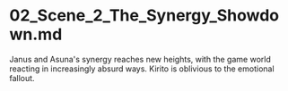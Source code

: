 # 02_Scene_2_The_Synergy_Showdown.md
Janus and Asuna's synergy reaches new heights, with the game world reacting in increasingly absurd ways. Kirito is oblivious to the emotional fallout.
